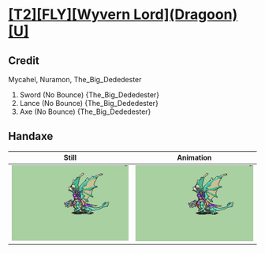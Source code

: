 # [\[T2\]\[FLY\]\[Wyvern Lord\]\(Dragoon\)\[U\]](../)

## Credit

Mycahel, Nuramon, The_Big_Dededester

1. Sword (No Bounce) {The_Big_Dededester}
2. Lance (No Bounce) {The_Big_Dededester}
3. Axe (No Bounce) {The_Big_Dededester}
	
## Handaxe

| Still | Animation |
| :---: | :-------: |
| ![Handaxe still](./Handaxe_000.png) | ![Handaxe animation](./Handaxe.gif) |
